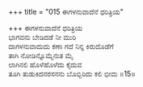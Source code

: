 +++
title = "015 ಈಗಳನುವಾದೆನೆ ಧರಿತ್ರಿಯ"

+++
ಈಗಳನುವಾದೆನೆ ಧರಿತ್ರಿಯ  
ಭಾಗವನು ಬೇಡಿದಡೆ ನೀ ಮುರಿ  
ದಾಗಳನುವಾದುದು ಕಣಾ ಗದೆ ನಿನ್ನ ಕಿರುದೊಡೆಗೆ  
ತಾಗಿ ನೋಡಿನ್ನೊಮ್ಮೆನುತ ಮೈ  
ಲಾಗಿನಲಿ ಹೊಳೆಹೊಳೆದು ಕೈದುವ  
ತೂಗಿ ತುಡುಕಿದನರಸನನು ಬೊಬ್ಬಿರಿದು ಕಲಿ ಭೀಮ     ॥15॥